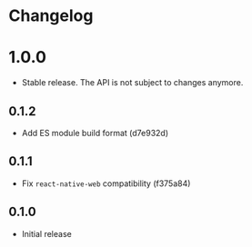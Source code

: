 # Changelog

# 1.0.0

- Stable release. The API is not subject to changes anymore.

## 0.1.2

- Add ES module build format (d7e932d)

## 0.1.1

- Fix `react-native-web` compatibility (f375a84)

## 0.1.0

- Initial release
